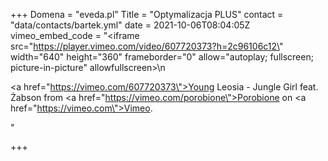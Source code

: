 +++
Domena = "eveda.pl"
Title = "Optymalizacja PLUS"
contact = "data/contacts/bartek.yml"
date = 2021-10-06T08:04:05Z
vimeo_embed_code = "<iframe src=\"https://player.vimeo.com/video/607720373?h=2c96106c12\" width=\"640\" height=\"360\" frameborder=\"0\" allow=\"autoplay; fullscreen; picture-in-picture\" allowfullscreen></iframe>\n<p><a href=\"https://vimeo.com/607720373\">Young Leosia - Jungle Girl feat. Żabson</a> from <a href=\"https://vimeo.com/porobione\">Porobione</a> on <a href=\"https://vimeo.com\">Vimeo</a>.</p>"

+++
